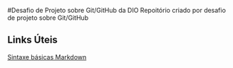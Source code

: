 #Desafio de Projeto sobre Git/GitHub da DIO
Repoitório criado por desafio de projeto sobre Git/GitHub

## Links Úteis
[Sintaxe básicas Markdown](https://www.markdownguide.org/basic-syntax/)
